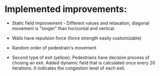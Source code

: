 # Implemented improvements:

- Static field improvement - Different values and relaxation,
  diagonal movement is "longer" than horizontal and vertical.

- Walls have repulsion force (force strength easily
  customizable)

- Random order of pedestrain's movement

- Second type of exit (yellow). Pedestrians have decision
  process of chosing an exit. Added dynamic field that is
  calculated once every 20 iterations. It indicates the
  congestion level of each exit.
